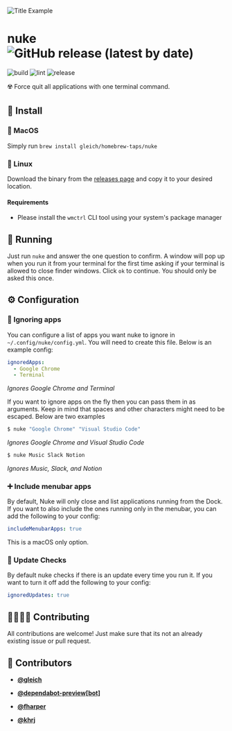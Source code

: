 <!-- DO NOT REMOVE - contributor_list:data:start:["gleich", "dependabot-preview[bot]", "fharper", "khrj"]:end -->

![Title Example](title.gif)

# nuke ![GitHub release (latest by date)](https://img.shields.io/github/v/release/gleich/nuke)

![build](https://github.com/gleich/nuke/workflows/build/badge.svg)
![lint](https://github.com/gleich/nuke/workflows/lint/badge.svg)
![release](https://github.com/gleich/nuke/workflows/release/badge.svg)

☢️ Force quit all applications with one terminal command.

## 🚀 Install

### 🍎 MacOS

Simply run `brew install gleich/homebrew-taps/nuke`

### 🐧 Linux

Download the binary from the [releases page](https://github.com/gleich/nuke/releases) and copy it to your desired location.

#### Requirements

- Please install the `wmctrl` CLI tool using your system's package manager

## 🏃 Running

Just run `nuke` and answer the one question to confirm. A window will pop up when you run it from your terminal for the first time asking if your terminal is allowed to close finder windows. Click `ok` to continue. You should only be asked this once.

## ⚙️ Configuration

### 🙈 Ignoring apps

You can configure a list of apps you want nuke to ignore in `~/.config/nuke/config.yml`. You will need to create this file. Below is an example config:

```yml
ignoredApps:
  - Google Chrome
  - Terminal
```

_Ignores Google Chrome and Terminal_

If you want to ignore apps on the fly then you can pass them in as arguments. Keep in mind that spaces and other characters might need to be escaped. Below are two examples

```bash
$ nuke "Google Chrome" "Visual Studio Code"
```

_Ignores Google Chrome and Visual Studio Code_

```bash
$ nuke Music Slack Notion
```

_Ignores Music, Slack, and Notion_

### ➕ Include menubar apps

By default, Nuke will only close and list applications running from the Dock. If you want to also include the ones running only in the menubar, you can add the following to your config:

```yaml
includeMenubarApps: true
```

This is a macOS only option.

### 🚀 Update Checks

By default nuke checks if there is an update every time you run it. If you want to turn it off add the following to your config:

```yaml
ignoredUpdates: true
```

## 🙋‍♀️🙋‍♂️ Contributing

All contributions are welcome! Just make sure that its not an already existing issue or pull request.

<!-- DO NOT REMOVE - contributor_list:start -->
## 👥 Contributors


- **[@gleich](https://github.com/gleich)**

- **[@dependabot-preview[bot]](https://github.com/apps/dependabot-preview)**

- **[@fharper](https://github.com/fharper)**

- **[@khrj](https://github.com/khrj)**

<!-- DO NOT REMOVE - contributor_list:end -->
